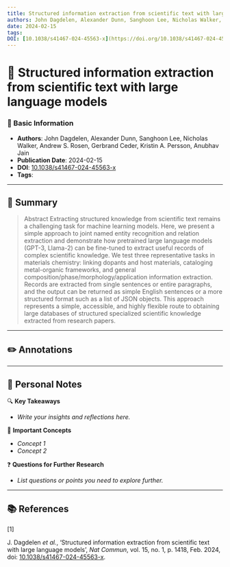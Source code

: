 ```yaml
---
title: Structured information extraction from scientific text with large language models
authors: John Dagdelen, Alexander Dunn, Sanghoon Lee, Nicholas Walker, Andrew S. Rosen, Gerbrand Ceder, Kristin A. Persson, Anubhav Jain
date: 2024-02-15
tags: 
DOI: [10.1038/s41467-024-45563-x](https://doi.org/10.1038/s41467-024-45563-x)
---
```


# 📖 Structured information extraction from scientific text with large language models

### 📌 Basic Information
- **Authors**: John Dagdelen, Alexander Dunn, Sanghoon Lee, Nicholas Walker, Andrew S. Rosen, Gerbrand Ceder, Kristin A. Persson, Anubhav Jain
- **Publication Date**: 2024-02-15
- **DOI**: [10.1038/s41467-024-45563-x](https://doi.org/10.1038/s41467-024-45563-x)
- **Tags**: 

---

## 📝 Summary
> Abstract
            Extracting structured knowledge from scientific text remains a challenging task for machine learning models. Here, we present a simple approach to joint named entity recognition and relation extraction and demonstrate how pretrained large language models (GPT-3, Llama-2) can be fine-tuned to extract useful records of complex scientific knowledge. We test three representative tasks in materials chemistry: linking dopants and host materials, cataloging metal-organic frameworks, and general composition/phase/morphology/application information extraction. Records are extracted from single sentences or entire paragraphs, and the output can be returned as simple English sentences or a more structured format such as a list of JSON objects. This approach represents a simple, accessible, and highly flexible route to obtaining large databases of structured specialized scientific knowledge extracted from research papers.

---

## ✏️ Annotations


---

## 🧐 Personal Notes
🔍 **Key Takeaways**  
- _Write your insights and reflections here._

📌 **Important Concepts**  
- _Concept 1_  
- _Concept 2_

❓ **Questions for Further Research**  
- _List questions or points you need to explore further._

---

## 📚 References
[1]

J. Dagdelen _et al._, ‘Structured information extraction from scientific text with large language models’, _Nat Commun_, vol. 15, no. 1, p. 1418, Feb. 2024, doi: [10.1038/s41467-024-45563-x](https://doi.org/10.1038/s41467-024-45563-x).